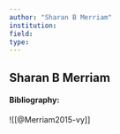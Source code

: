 ```yaml
---
author: "Sharan B Merriam"
institution:
field:
type:
---
```


## Sharan B Merriam
#### Bibliography:

![[@Merriam2015-vy]]